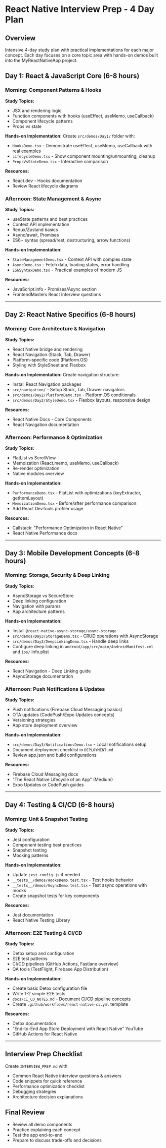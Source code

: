 # React Native Interview Prep - 4 Day Plan

## Overview

Intensive 4-day study plan with practical implementations for each major concept. Each day focuses on a core topic area with hands-on demos built into the MyReactNativeApp project.

## Day 1: React & JavaScript Core (6-8 hours)

### Morning: Component Patterns & Hooks

**Study Topics:**

- JSX and rendering logic
- Function components with hooks (useEffect, useMemo, useCallback)
- Component lifecycle patterns
- Props vs state

**Hands-on Implementation:**
Create `src/demos/Day1/` folder with:

- `HooksDemo.tsx` - Demonstrate useEffect, useMemo, useCallback with real examples
- `LifecycleDemo.tsx` - Show component mounting/unmounting, cleanup
- `PropsVsStateDemo.tsx` - Interactive comparison

**Resources:**

- React.dev - Hooks documentation
- Review React lifecycle diagrams

### Afternoon: State Management & Async

**Study Topics:**

- useState patterns and best practices
- Context API implementation
- Redux/Zustand basics
- Async/await, Promises
- ES6+ syntax (spread/rest, destructuring, arrow functions)

**Hands-on Implementation:**

- `StateManagementDemo.tsx` - Context API with complex state
- `AsyncDemo.tsx` - Fetch data, loading states, error handling
- `ES6SyntaxDemo.tsx` - Practical examples of modern JS

**Resources:**

- JavaScript.info - Promises/Async section
- FrontendMasters React interview questions

---

## Day 2: React Native Specifics (6-8 hours)

### Morning: Core Architecture & Navigation

**Study Topics:**

- React Native bridge and rendering
- React Navigation (Stack, Tab, Drawer)
- Platform-specific code (Platform.OS)
- Styling with StyleSheet and Flexbox

**Hands-on Implementation:**
Create navigation structure:

- Install React Navigation packages
- `src/navigation/` - Setup Stack, Tab, Drawer navigators
- `src/demos/Day2/PlatformDemo.tsx` - Platform.OS conditionals
- `src/demos/Day2/StyleDemo.tsx` - Flexbox layouts, responsive design

**Resources:**

- React Native Docs - Core Components
- React Navigation documentation

### Afternoon: Performance & Optimization

**Study Topics:**

- FlatList vs ScrollView
- Memoization (React.memo, useMemo, useCallback)
- Re-render optimization
- Native modules overview

**Hands-on Implementation:**

- `PerformanceDemo.tsx` - FlatList with optimizations (keyExtractor, getItemLayout)
- `MemoizationDemo.tsx` - Before/after performance comparison
- Add React DevTools profiler usage

**Resources:**

- Callstack: "Performance Optimization in React Native"
- React Native Performance docs

---

## Day 3: Mobile Development Concepts (6-8 hours)

### Morning: Storage, Security & Deep Linking

**Study Topics:**

- AsyncStorage vs SecureStore
- Deep linking configuration
- Navigation with params
- App architecture patterns

**Hands-on Implementation:**

- Install `@react-native-async-storage/async-storage`
- `src/demos/Day3/StorageDemo.tsx` - CRUD operations with AsyncStorage
- `src/demos/Day3/DeepLinkingDemo.tsx` - Handle deep links
- Configure deep linking in `android/app/src/main/AndroidManifest.xml` and `ios/` info.plist

**Resources:**

- React Navigation - Deep Linking guide
- AsyncStorage documentation

### Afternoon: Push Notifications & Updates

**Study Topics:**

- Push notifications (Firebase Cloud Messaging basics)
- OTA updates (CodePush/Expo Updates concepts)
- Versioning strategies
- App store deployment overview

**Hands-on Implementation:**

- `src/demos/Day3/NotificationsDemo.tsx` - Local notifications setup
- Document deployment checklist in `DEPLOYMENT.md`
- Review app.json and build configurations

**Resources:**

- Firebase Cloud Messaging docs
- "The React Native Lifecycle of an App" (Medium)
- Expo Updates or CodePush guides

---

## Day 4: Testing & CI/CD (6-8 hours)

### Morning: Unit & Snapshot Testing

**Study Topics:**

- Jest configuration
- Component testing best practices
- Snapshot testing
- Mocking patterns

**Hands-on Implementation:**

- Update `jest.config.js` if needed
- `__tests__/demos/HooksDemo.test.tsx` - Test hooks behavior
- `__tests__/demos/AsyncDemo.test.tsx` - Test async operations with mocks
- Create snapshot tests for key components

**Resources:**

- Jest documentation
- React Native Testing Library

### Afternoon: E2E Testing & CI/CD

**Study Topics:**

- Detox setup and configuration
- E2E test patterns
- CI/CD pipelines (GitHub Actions, Fastlane overview)
- QA tools (TestFlight, Firebase App Distribution)

**Hands-on Implementation:**

- Create basic Detox configuration file
- Write 1-2 simple E2E tests
- `docs/CI_CD_NOTES.md` - Document CI/CD pipeline concepts
- Create `.github/workflows/react-native-ci.yml` template

**Resources:**

- Detox documentation
- "End-to-End App Store Deployment with React Native" YouTube
- GitHub Actions for React Native

---

## Interview Prep Checklist

Create `INTERVIEW_PREP.md` with:

- Common React Native interview questions & answers
- Code snippets for quick reference
- Performance optimization checklist
- Debugging strategies
- Architecture decision explanations

## Final Review

- Review all demo components
- Practice explaining each concept
- Test the app end-to-end
- Prepare to discuss trade-offs and decisions